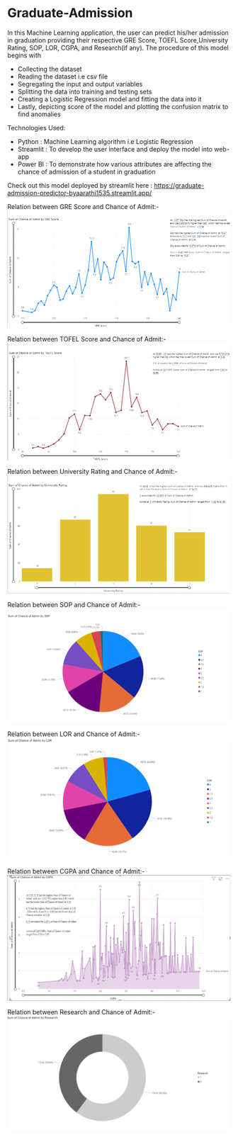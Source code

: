 # Graduate-Admission
In this Machine Learning application, the user can predict his/her admission in graduation providing their respective GRE Score, TOEFL Score,University Rating, SOP, LOR, CGPA, and Research(if any).
The procedure of this model begins with
- Collecting the dataset
- Reading the dataset i.e csv file
- Segregating the input and output variables
- Splitting the data into training and testing sets
- Creating a Logistic Regression model and fitting the data into it
- Lastly, depicting score of the model and plotting the confusion matrix to find anomalies

Technologies Used:
- Python : Machine Learning algorithm i.e Logistic Regression
- Streamlit : To develop the user interface and deploy the model into web-app
- Power BI : To demonstrate how various attributes are affecting the chance of admission of a student in graduation
  
Check out this model deployed by streamlit here : https://graduate-admission-predictor-byaarathi1535.streamlit.app/

Relation between GRE Score and Chance of Admit:-
![1-Image](ii.png)

Relation between TOFEL Score and Chance of Admit:-
![2-Image](iii.png)

Relation between University Rating and Chance of Admit:-
![3-Image](iv.png)

Relation between SOP and Chance of Admit:-
![4-Image](v.png)

Relation between LOR and Chance of Admit:-
![5-Image](lor.png)

Relation between CGPA and Chance of Admit:-
![6-Image](i.png)

Relation between Research and Chance of Admit:-
![7-Image](vii.png)
